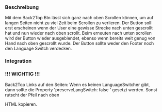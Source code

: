 ### Beschreibung

Mit dem Back2Top Btn lässt sich ganz nach oben Scrollen können, um auf langen Seiten nicht zu viel Zeit beim Scrollen zu verlieren.
Der Button soll erst erscheinen wenn der User eine gewisse Strecke nach unten gescrollt hat und nun wieder nach oben scrollt.
Beim erneuten nach unten scrollen wird der Button wieder ausgeblendet, ebenso wenn bereits weit genug von Hand nach oben gescrollt wurde.
Der Button sollte weder den Footer noch den Language Switch verdecken.

### Integration

### !!! WICHTIG !!!
 Back2Top Links auf den Seiten: Wenn es keinen LanguageSwitcher gibt, dann sollte die Property 'preserveLangSwitch: false ' gesetzt werden. Sonst rutscht der Pfeil nach oben

HTML kopieren.

